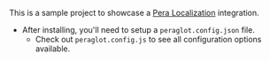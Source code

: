 This is a sample project to showcase a [Pera Localization](https://github.com/apps/pera-localization) integration.
- After installing, you'll need to setup a `peraglot.config.json` file.
  - Check out `peraglot.config.js` to see all configuration options available.